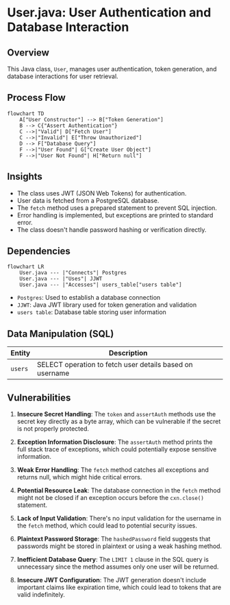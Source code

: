 # User.java: User Authentication and Database Interaction

## Overview

This Java class, `User`, manages user authentication, token generation, and database interactions for user retrieval.

## Process Flow

```mermaid
flowchart TD
    A["User Constructor"] --> B["Token Generation"]
    B --> C{"Assert Authentication"}
    C -->|"Valid"| D["Fetch User"]
    C -->|"Invalid"| E["Throw Unauthorized"]
    D --> F["Database Query"]
    F -->|"User Found"| G["Create User Object"]
    F -->|"User Not Found"| H["Return null"]
```

## Insights

- The class uses JWT (JSON Web Tokens) for authentication.
- User data is fetched from a PostgreSQL database.
- The `fetch` method uses a prepared statement to prevent SQL injection.
- Error handling is implemented, but exceptions are printed to standard error.
- The class doesn't handle password hashing or verification directly.

## Dependencies

```mermaid
flowchart LR
    User.java --- |"Connects"| Postgres
    User.java --- |"Uses"| JJWT
    User.java --- |"Accesses"| users_table["users table"]
```

- `Postgres`: Used to establish a database connection
- `JJWT`: Java JWT library used for token generation and validation
- `users table`: Database table storing user information

## Data Manipulation (SQL)

| Entity | Description |
|--------|-------------|
| `users` | SELECT operation to fetch user details based on username |

## Vulnerabilities

1. **Insecure Secret Handling**: The `token` and `assertAuth` methods use the secret key directly as a byte array, which can be vulnerable if the secret is not properly protected.

2. **Exception Information Disclosure**: The `assertAuth` method prints the full stack trace of exceptions, which could potentially expose sensitive information.

3. **Weak Error Handling**: The `fetch` method catches all exceptions and returns null, which might hide critical errors.

4. **Potential Resource Leak**: The database connection in the `fetch` method might not be closed if an exception occurs before the `cxn.close()` statement.

5. **Lack of Input Validation**: There's no input validation for the username in the `fetch` method, which could lead to potential security issues.

6. **Plaintext Password Storage**: The `hashedPassword` field suggests that passwords might be stored in plaintext or using a weak hashing method.

7. **Inefficient Database Query**: The `LIMIT 1` clause in the SQL query is unnecessary since the method assumes only one user will be returned.

8. **Insecure JWT Configuration**: The JWT generation doesn't include important claims like expiration time, which could lead to tokens that are valid indefinitely.
